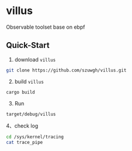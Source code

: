 # villus

Observable toolset base on ebpf

Quick-Start
--------------
1. download `villus`
```bash
git clone https://github.com/szuwgh/villus.git
```
2. build `villus`
```bash
cargo build
```
3. Run
```bash
target/debug/villus
``` 
4、check log
```bash
cd /sys/kernel/tracing
cat trace_pipe
``` 



